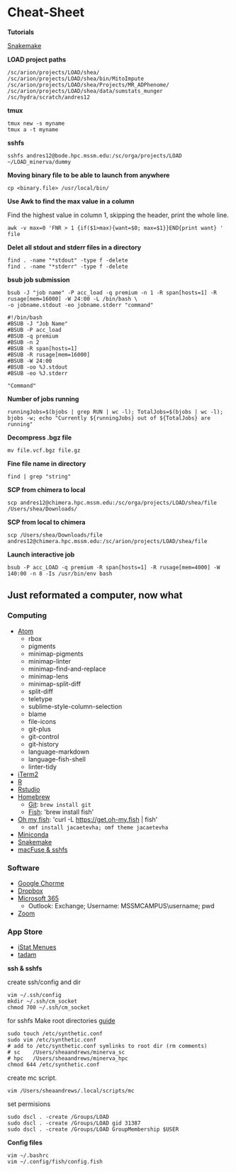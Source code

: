 # Cheat-Sheet

**Tutorials**

[Snakemake](https://slowkow.com/notes/snakemake-tutorial/)

**LOAD project paths**
```
/sc/arion/projects/LOAD/shea/
/sc/arion/projects/LOAD/shea/bin/MitoImpute
/sc/arion/projects/LOAD/shea/Projects/MR_ADPhenome/
/sc/arion/projects/LOAD/shea/data/sumstats_munger
/sc/hydra/scratch/andres12
```

**tmux**
```
tmux new -s myname
tmux a -t myname
```

**sshfs**
```
sshfs andres12@bode.hpc.mssm.edu:/sc/orga/projects/LOAD ~/LOAD_minerva/dummy
```

**Moving binary file to be able to launch from anywhere**
```
cp <binary.file> /usr/local/bin/
```

**Use Awk to find the max value in a column**

Find the highest value in column 1, skipping the header, print the whole line. 
```
awk -v max=0 'FNR > 1 {if($1>max){want=$0; max=$1}}END{print want} ' file
```

**Delet all stdout and stderr files in a directory**
```
find . -name "*stdout" -type f -delete
find . -name "*stderr" -type f -delete
```

**bsub job submission**
```
bsub -J "job name" -P acc_load -q premium -n 1 -R span[hosts=1] -R rusage[mem=16000] -W 24:00 -L /bin/bash \
-o jobname.stdout -eo jobname.stderr "command"
```

```
#!/bin/bash
#BSUB -J "Job Name"
#BSUB -P acc_load
#BSUB -q premium
#BSUB -n 2
#BSUB -R span[hosts=1]
#BSUB -R rusage[mem=16000]
#BSUB -W 24:00
#BSUB -oo %J.stdout
#BSUB -eo %J.stderr

"Command"
```


**Number of jobs running** 

```
runningJobs=$(bjobs | grep RUN | wc -l); TotalJobs=$(bjobs | wc -l); bjobs -w; echo "Currently ${runningJobs} out of ${TotalJobs} are running"
```

**Decompress .bgz file** 

```
mv file.vcf.bgz file.gz
```

**Fine file name in directory** 

```
find | grep "string"
```

**SCP from chimera to local**

```
scp andres12@chimera.hpc.mssm.edu:/sc/orga/projects/LOAD/shea/file /Users/shea/Downloads/
```

**SCP from local to chimera**

```
scp /Users/shea/Downloads/file andres12@chimera.hpc.mssm.edu:/sc/arion/projects/LOAD/shea/file 
```

**Launch interactive job**
```
bsub -P acc_LOAD -q premium -R span[hosts=1] -R rusage[mem=4000] -W 140:00 -n 8 -Is /usr/bin/env bash
```

[](https://stackoverflow.com/questions/25721884/how-should-i-deal-with-package-xxx-is-not-available-for-r-version-x-y-z-wa)

## Just reformated a computer, now what 

### Computing 

* [Atom](https://atom.io/)
  - rbox
  - pigments
  - minimap-pigments
  - minimap-linter
  - minimap-find-and-replace
  - minimap-lens
  - minimap-split-diff
  - split-diff
  - teletype
  - sublime-style-column-selection
  - blame
  - file-icons
  - git-plus
  - git-control 
  - git-history
  - language-markdown
  - language-fish-shell
  - linter-tidy
* [iTerm2](https://iterm2.com/downloads.html)
* [R](https://cran.r-project.org/bin/macosx/)
* [Rstudio](https://rstudio.com/products/rstudio/download/)
* [Homebrew](https://brew.sh/)
  - [Git](https://git-scm.com/download/mac): `brew install git`
  - [Fish](https://fishshell.com/): 'brew install fish'
* [Oh my fish](https://github.com/oh-my-fish/oh-my-fish): 'curl -L https://get.oh-my.fish | fish'
  - `omf install jacaetevha; omf theme jacaetevha`
* [Miniconda](https://conda.io/en/latest/miniconda.html)
* [Snakemake](https://snakemake.readthedocs.io/en/stable/getting_started/installation.html)
* [macFuse & sshfs](https://osxfuse.github.io/)

### Software 
* [Google Chorme](https://www.google.com/chrome/)
* [Dropbox](https://www.dropbox.com/downloading)
* [Microsoft 365](https://www.office.com/)
  - Outlook: Exchange; Username: MSSMCAMPUS\username; pwd
* [Zoom](https://zoom.us/download)

### App Store
* [iStat Menues](https://apps.apple.com/us/app/istat-menus/id1319778037?mt=12)
* [tadam](https://apps.apple.com/us/app/tadam-stay-focused-at-work/id531349534?mt=12)

**ssh & sshfs**

create ssh/config and dir 

```
vim ~/.ssh/config
mkdir ~/.ssh/cm_socket
chmod 700 ~/.ssh/cm_socket
```

for sshfs 
Make root directories [guide](https://derflounder.wordpress.com/2020/01/18/creating-root-level-directories-and-symbolic-links-on-macos-catalina/)
```
sudo touch /etc/synthetic.conf
sudo vim /etc/synthetic.conf
# add to /etc/synthetic.conf symlinks to root dir (rm comments)
# sc	/Users/sheaandrews/minerva_sc
# hpc	/Users/sheaandrews/minerva_hpc
chmod 644 /etc/synthetic.conf
```

create mc script. 
```
vim /Users/sheaandrews/.local/scripts/mc
```

set permisions 
```
sudo dscl . -create /Groups/LOAD
sudo dscl . -create /Groups/LOAD gid 31387
sudo dscl . -create /Groups/LOAD GroupMembership $USER
```

**Config files** 

```
vim ~/.bashrc
vim ~/.config/fish/config.fish
```


